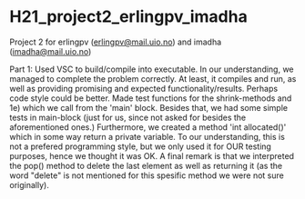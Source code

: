 # H21_project2_erlingpv_imadha
Project 2 for erlingpv (erlingpv@mail.uio.no) and imadha (imadha@mail.uio.no)



Part 1: Used VSC to build/compile into executable. In our understanding, we managed to complete the problem correctly. 
At least, it compiles and run, as well as providing promising and expected functionality/results. 
Perhaps code style could be better. Made test functions for the shrink-methods and 1e) which we call from the 'main' block. 
Besides that, we had some simple tests in main-block (just for us, since not asked for besides the aforementioned ones.) Furthermore,
we created a method 'int allocated()' which in some way return a private variable. To our understanding, this is not a prefered programming style, 
but we only used it for OUR testing purposes, hence we thought it was OK. A final remark is that we interpreted the
pop() method to delete the last element as well as returning it (as the word "delete" is not mentioned for this spesific method
we were not sure originally). 






